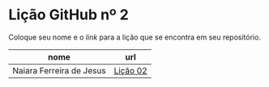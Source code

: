 # Lição GitHub nº 2

Coloque seu nome e o *link* para a lição que se encontra em seu repositório.

 nome| url 
-----|---
Naiara Ferreira de Jesus |[Lição 02](https://github.com/naiaraferreira/texto-markdown/blob/main/README.md)

